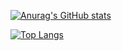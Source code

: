 [![Anurag's GitHub stats](https://github-readme-stats.vercel.app/api?username=afrikanochka&hide=contribs,prs&count_private=true&show_icons=true&theme=cobalt)](https://github.com/anuraghazra/github-readme-stats)

[![Top Langs](https://github-readme-stats.vercel.app/api/top-langs/?username=afrikanochka&layout=default&hide=html,css,javascript,react,redux,typescript)](https://github.com/anuraghazra/github-readme-stats)
